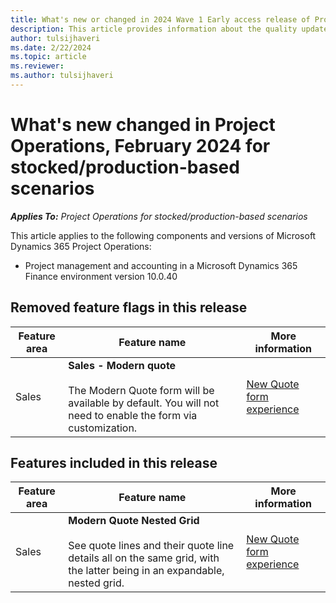```yaml
---
title: What's new or changed in 2024 Wave 1 Early access release of Project Operations for stocked/production-based scenarios
description: This article provides information about the quality updates that are available in the 2024 Wave 1 Early access  release of Microsoft Dynamics 365 Project Operations for stocked/production-based scenarios.
author: tulsijhaveri
ms.date: 2/22/2024
ms.topic: article
ms.reviewer: 
ms.author: tulsijhaveri
---
```


# What's new changed in Project Operations, February 2024 for stocked/production-based scenarios

_**Applies To:** Project Operations for stocked/production-based scenarios_

This article applies to the following components and versions of Microsoft Dynamics 365 Project Operations:

- Project management and accounting in a Microsoft Dynamics 365 Finance environment version 10.0.40

## Removed feature flags in this release

| **Feature area** | **Feature name** | **More information** |
| --- | --- | --- |
| Sales | **Sales - Modern quote**<br><br>The Modern Quote form will be available by default. You will not need to enable the form via customization. | [New Quote form experience](https://learn.microsoft.com/en-us/dynamics365/project-operations/sales/quotes-new-form) |

## Features included in this release

| **Feature area** | **Feature name** | **More information** |
| --- | --- | --- |
| Sales | **Modern Quote Nested Grid**<br><br>See quote lines and their quote line details all on the same grid, with the latter being in an expandable, nested grid. | [New Quote form experience](https://learn.microsoft.com/en-us/dynamics365/project-operations/sales/quotes-new-form) |
